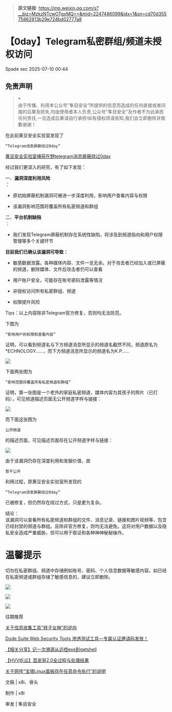 > **原文链接**: https://mp.weixin.qq.com/s?__biz=MzkzNTcwOTgxMQ==&mid=2247486099&idx=1&sn=cd70d35575862813b29e724bd02777a8

#  【0day】Telegram私密群组/频道未授权访问  
 Spade sec   2025-07-10 00:44  
  
## 免责声明  
> ❝  
> 由于传播、利用本公众号"隼目安全"所提供的信息而造成的任何直接或者间接的后果及损失,均由使用者本人负责,公众号"隼目安全"及作者不为此承担任何责任,一旦造成后果请自行承担!如有侵权烦请告知,我们会立即删除并致歉谢谢！  
  
  
在此前黄豆安全实验室发现了
```
“Telegram消息屏蔽绕过0day”
```

  
  
[黄豆安全实验室捕获在野telegram消息屏蔽绕过0day](https://mp.weixin.qq.com/s?__biz=MzkzNjczNzEyMw==&mid=2247484417&idx=1&sn=d8b44f163ca18983f7d8ddc3d5b1a589&scene=21#wechat_redirect)  
  
  
经过我们更深入的研究，有了如下发现：  
  
一、**漏洞深度利用风险**  
：  
- 原初始屏蔽机制漏洞可被进一步深度利用，影响用户查看内容与权限  
  
- 该漏洞影响范围将覆盖所有私密频道和群组  
  
二、**平台机制缺陷**  
：  
- 我们发现Telegram屏蔽机制存在系统性缺陷，将涉及到频道指向和用户权限管理等多个关键环节  
  
**目前我们已确认该漏洞可导致：**  
- 敏感数据泄露。各种媒体内容、文件一览无余。对于攻击者已经加入或已屏蔽的频道，删除媒体、文件后攻击者仍可以查看  
  
- 用户账户安全，可能存在账号密码泄露等情况  
  
- 非授权访问所有私密群组、频道  
  
- 权限提升风险  
  
Tips：以上内容除非Telegram官方修复，否则均无法防范。  
  
下图为
```
“影响用户的权限和查看内容”
```

  
证明，可以看到频道名与下方频道消息所显示的频道名截然不同，频道原名为*ECHNOLOGY……，而下方频道消息所显示的频道名为K.P……  
  
![](https://mmbiz.qpic.cn/mmbiz_png/9HKdHo8BvC2iclAicrYMZiaAf3O6mzeibW1LnxTkGSzmqfL13rfbHRwuEpTFI4lOh5K1KVQDbjEeKfWaibylop3OQ4g/640?wx_fmt=png&from=appmsg "")  
  
下面两张图为
```
“影响范围将覆盖所有私密频道和群组”
```

  
证明，第一张图是一个老外的家庭私密频道，媒体内容为其孩子的照片（已打码），可见频道描述页面无公开频道字样与链接：  
  
![](https://mmbiz.qpic.cn/mmbiz_png/9HKdHo8BvC2iclAicrYMZiaAf3O6mzeibW1LTib8Oibykl5hXLoYfHl4yOAicdiaf169LWyP0hofUTfpM00SUeO4lZ41iag/640?wx_fmt=png&from=appmsg "")  
  
而下面这张图为
```
公开频道
```

  
的描述页面，可见描述页面存在公开频道字样与链接：  
  
![](https://mmbiz.qpic.cn/mmbiz_png/9HKdHo8BvC2iclAicrYMZiaAf3O6mzeibW1L129GGOOKy1f9o1MZqlCeicUzhcMNW44W9siaDibNur0OVfdCjjOfCc3lQ/640?wx_fmt=png&from=appmsg "")  
  
由于该漏洞仍存在深度利用和发掘价值，故
```
暂不公开
```

  
利用过程，原黄豆安全实验室所发现的
```
“Telegram消息屏蔽绕过0day”
```

  
已被修复，但仍然存在绕过方式，只是更为复杂。  
  
结论：  
该漏洞可以查看所有私密频道和群组的文件、消息记录、链接和图片视频等，包含已经封禁的频道与群组。且除非官方修复，则均无法避免。这将对用户数据以及隐私安全造成严重威胁，但可以用于取证和各种神神秘秘操作。  
# 温馨提示  
  
切勿在私密群组、频道中存储例如账号、密码、个人信息数据等敏感内容。如已经在私密频道或群组存储了敏感信息的，建议立即删除。  
  
![](https://mmbiz.qpic.cn/mmbiz_png/9HKdHo8BvC2iclAicrYMZiaAf3O6mzeibW1LjXMzTibQy1puEUBcC0WmLcenpSIhzzhUYLvljjJQowCpicUPX4iaETMwQ/640?wx_fmt=png&from=appmsg "")  
  
![](https://mmbiz.qpic.cn/mmbiz_gif/9HKdHo8BvC2iclAicrYMZiaAf3O6mzeibW1L7RAUbKOCKJJeUSD335xcTngdqYbFteuIYuEJxM3khX2nribfnG5vHqw/640?wx_fmt=gif "")  
  
  
  
![](https://mmbiz.qpic.cn/mmbiz_png/9HKdHo8BvC2iclAicrYMZiaAf3O6mzeibW1LQ0YmDtsmbDN9icJerNbj3eMbbZZJJkQ9JarybnglmdUeoQ9GZOY4ffQ/640?wx_fmt=png "")  
  
  
往期推荐  
  
  
  
[关于信息收集工具"转子女神"的逆向](http://mp.weixin.qq.com/s?__biz=Mzk0OTUwNTU5Nw==&mid=2247489584&idx=1&sn=5cd05932a850c48e9e50e054f8b189e8&chksm=c3560362f4218a74e5b1d5b3ed86478e98b02044146f479f0f9921abee9b85ec596b3d86a06f&scene=21#wechat_redirect)  
  
  
[Dude Suite Web Security Tools 渗透测试工具—专属认证邀请码发放！](http://mp.weixin.qq.com/s?__biz=Mzk0OTUwNTU5Nw==&mid=2247489564&idx=1&sn=1a07a51bdc3ac0e5c10021779d7ad0e0&chksm=c356034ef4218a58f6a488dcfb5fd22fb0208d2e0af3579fd721b0617ab640c28abbff13f6e1&scene=21#wechat_redirect)  
  
  
[【相关分享】记一次溯源从远控exe到getshell](http://mp.weixin.qq.com/s?__biz=Mzk0OTUwNTU5Nw==&mid=2247489548&idx=1&sn=de3abcb57b75b195810a98f2059697dc&chksm=c356035ef4218a48806a5b9af386de6bb03330ba7ab9945241b080bbeaf2b98c5d7b96809e7e&scene=21#wechat_redirect)  
  
  
[【HVV吃瓜】苕皮哥2.0全过程与处理结果](http://mp.weixin.qq.com/s?__biz=Mzk0OTUwNTU5Nw==&mid=2247489512&idx=1&sn=3ec55a484a8ef0655514f712adc1426d&chksm=c3560cbaf42185ac76ff711f2bbeb974322a0bc1e9c22e25c55f9a822985cf8abb4af935a7d2&scene=21#wechat_redirect)  
  
  
[关于网传“宝塔Linux面板存在任意命令执行”的说明](http://mp.weixin.qq.com/s?__biz=Mzk0OTUwNTU5Nw==&mid=2247489427&idx=1&sn=7f1e28621d60874665996bfed2a5abbb&chksm=c3560cc1f42185d7b14e9b6e0b69bd45b9e6d3f65cc1a444fa720ed68bf094f2e9061b33ee9e&scene=21#wechat_redirect)  
  
  
  
文稿 | x8i、骨头  
  
制作 | x8i  
  
审发 | 隼目安全  
  
